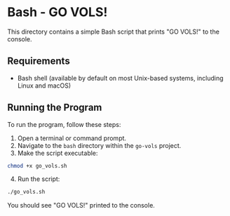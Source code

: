 # Bash - GO VOLS!

This directory contains a simple Bash script that prints "GO VOLS!" to the console.

## Requirements

- Bash shell (available by default on most Unix-based systems, including Linux and macOS)

## Running the Program

To run the program, follow these steps:

1. Open a terminal or command prompt.
2. Navigate to the `bash` directory within the `go-vols` project.
3. Make the script executable:

```bash
chmod +x go_vols.sh
```

4. Run the script:

```bash
./go_vols.sh
```

You should see "GO VOLS!" printed to the console.